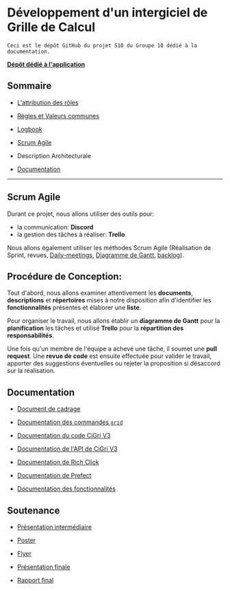 # Développement d'un intergiciel de Grille de Calcul

```
Ceci est le dépôt GitHub du projet S10 du Groupe 10 dédié à la documentation.
```

[**Dépôt dédié à l'application**](https://github.com/2023-2024-PROJET-S10-G10/app) 

## Sommaire

* [L'attribution des rôles](./ROLES_10.md)

* [Règles et Valeurs communes](./regles_et_valeurs_communes.md)

* [Logbook](./logbook.md)

* [Scrum Agile](#scrum-agile)

* Description Architecturale

* [Documentation](#documentation)

***

## Scrum Agile

Durant ce projet, nous allons utiliser des outils pour:

- la communication: **Discord**
- la gestion des tâches à réaliser: **Trello**

Nous allons également utiliser les méthodes Scrum Agile (Réalisation de Sprint, revues, [Daily-meetings](./daily_meeting.md), [Diagramme de Gantt](./gantt_diagram.md), [backlog](./backlog.md)).

## Procédure de Conception:

Tout d'abord, nous allons examiner attentivement les **documents**, **descriptions** et **répertoires** mises à notre disposition afin d'identifier les **fonctionnalités** présentes et élaborer une **liste**.

Pour organiser le travail, nous allons établir un **diagramme de Gantt** pour la **planification** les tâches et utilisé **Trello** pour la **répartition des responsabilités**.

Une fois qu'un membre de l'équipe a achevé une tâche, il soumet une **pull request**. Une **revue de code** est ensuite effectuée pour valider le travail, apporter des suggestions éventuelles ou rejeter la proposition si désaccord sur la réalisation.

## Documentation

* [Document de cadrage](./docs/doc_cadrage.md)

* [Documentation des commandes `grid`](./docs/doc_cmd.md)

* [Documentation du code CiGri V3](./docs/doc_code_cigri.md)

* [Documentation de l'API de CiGri V3](./docs/doc_API_cigri.md)

* [Documentation de Rich Click](./docs/doc_rich_click.md)

* [Documentation de Prefect](./docs/doc_prefect.md)

* [Documentation des fonctionnalités](./docs/doc_fonctionnalite.md)

## Soutenance

* [Présentation intermédiaire](./Soutenance/Audit-mi%20parcours%20-%20Projet%20S10.pdf)

* [Poster](./Soutenance/POSTER-TEAM10.pdf)

* [Flyer](./Soutenance/Projet%20S10%20-%20Flyer.pdf)

* [Présentation finale](./Soutenance/Présentation%20Finale.pdf)

* [Rapport final](./Soutenance/Rapport_Final_Groupe_10-2024.md)
